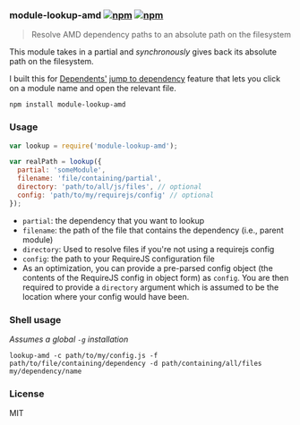 ### module-lookup-amd [![npm](http://img.shields.io/npm/v/module-lookup-amd.svg)](https://npmjs.org/package/module-lookup-amd) [![npm](http://img.shields.io/npm/dm/module-lookup-amd.svg)](https://npmjs.org/package/module-lookup-amd)

> Resolve AMD dependency paths to an absolute path on the filesystem

This module takes in a partial and *synchronously* gives back its absolute path on the filesystem.

I built this for [Dependents'](https://sublime.wbond.net/packages/Dependents) [jump to dependency](https://github.com/mrjoelkemp/Dependents#jump-to-a-dependency) feature that lets you click on a module name
and open the relevant file.

`npm install module-lookup-amd`

### Usage

```js
var lookup = require('module-lookup-amd');

var realPath = lookup({
  partial: 'someModule',
  filename: 'file/containing/partial',
  directory: 'path/to/all/js/files', // optional
  config: 'path/to/my/requirejs/config' // optional
});
```

* `partial`: the dependency that you want to lookup
* `filename`: the path of the file that contains the dependency (i.e., parent module)
* `directory`: Used to resolve files if you're not using a requirejs config
* `config`: the path to your RequireJS configuration file
 * As an optimization, you can provide a pre-parsed config object (the contents of the RequireJS config in object form)
 as `config`. You are then required to provide a `directory` argument which is assumed to be the location where your config would have been.

### Shell usage

*Assumes a global `-g` installation*

`lookup-amd -c path/to/my/config.js -f path/to/file/containing/dependency -d path/containing/all/files my/dependency/name`

### License

MIT
